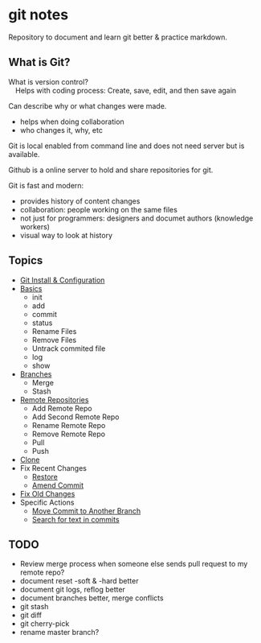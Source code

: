 # git notes

Repository to document and learn git better &amp; practice markdown.  


## What is Git?

What is version control?  
&emsp;Helps with coding process: Create, save, edit, and then save again  

Can describe why or what changes were made.  
- helps when doing collaboration
- who changes it, why, etc

Git is local enabled from command line and does not need server but is available.  

Github is a online server to hold and share repositories for git.  


Git is fast and modern:
- provides history of content changes
- collaboration: people working on the same files
- not just for programmers: designers and documet authors (knowledge workers)
- visual way to look at history


## Topics

- [Git Install & Configuration](git_config.md)
- [Basics](git_basics.md)
    - init
    - add
    - commit
    - status
    - Rename Files
    - Remove Files
    - Untrack commited file
    - log
    - show
- [Branches](git_branches.md)
    - Merge
    - Stash
- [Remote Repositories](git_remote.md)
    - Add Remote Repo
    - Add Second Remote Repo
    - Rename Remote Repo
    - Remove Remote Repo
    - Pull
    - Push
- [Clone](clone.md)
- Fix Recent Changes  
    - [Restore](restore.md)
    - [Amend Commit](amend.md)
- [Fix Old Changes](Fix_Old_Changes.md)
- Specific Actions
    - [Move Commit to Another Branch](move_commit.md)
    - [Search for text in commits](search_commits.md)



## TODO
- Review merge process when someone else sends pull request to my remote repo?
- document reset -soft & -hard better
- document git logs, reflog better
- document branches better, merge conflicts
- git stash
- git diff
- git cherry-pick
- rename master branch?

 